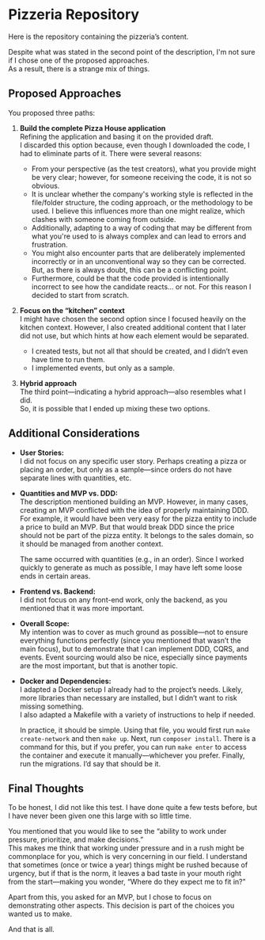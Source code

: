 # Pizzeria Repository

Here is the repository containing the pizzeria’s content.

Despite what was stated in the second point of the description, I'm not sure if I chose one of the proposed approaches.  
As a result, there is a strange mix of things.

## Proposed Approaches

You proposed three paths:

1. **Build the complete Pizza House application**  
   Refining the application and basing it on the provided draft.  
   I discarded this option because, even though I downloaded the code, I had to eliminate parts of it. There were several reasons:  
   - From your perspective (as the test creators), what you provide might be very clear; however, for someone receiving the code, it is not so obvious.  
   - It is unclear whether the company's working style is reflected in the file/folder structure, the coding approach, or the methodology to be used. I believe this influences more than one might realize, which clashes with someone coming from outside.  
   - Additionally, adapting to a way of coding that may be different from what you're used to is always complex and can lead to errors and frustration.  
   - You might also encounter parts that are deliberately implemented incorrectly or in an unconventional way so they can be corrected. But, as there is always doubt, this can be a conflicting point.
   - Furthermore, could be that the code provided is intentionally incorrect to see how the candidate reacts... or not. For this reason I decided to start from scratch.

2. **Focus on the “kitchen” context**  
   I might have chosen the second option since I focused heavily on the kitchen context. However, I also created additional content that I later did not use, but which hints at how each element would be separated.  
   - I created tests, but not all that should be created, and I didn’t even have time to run them.  
   - I implemented events, but only as a sample.

3. **Hybrid approach**  
   The third point—indicating a hybrid approach—also resembles what I did.  
   So, it is possible that I ended up mixing these two options.

## Additional Considerations

- **User Stories:**  
  I did not focus on any specific user story. Perhaps creating a pizza or placing an order, but only as a sample—since orders do not have separate lines with quantities, etc.

- **Quantities and MVP vs. DDD:**  
  The description mentioned building an MVP. However, in many cases, creating an MVP conflicted with the idea of properly maintaining DDD.  
  For example, it would have been very easy for the pizza entity to include a price to build an MVP. But that would break DDD since the price should not be part of the pizza entity. It belongs to the sales domain, so it should be managed from another context.

  The same occurred with quantities (e.g., in an order). Since I worked quickly to generate as much as possible, I may have left some loose ends in certain areas.

- **Frontend vs. Backend:**  
  I did not focus on any front-end work, only the backend, as you mentioned that it was more important.

- **Overall Scope:**  
  My intention was to cover as much ground as possible—not to ensure everything functions perfectly (since you mentioned that wasn’t the main focus), but to demonstrate that I can implement DDD, CQRS, and events. Event sourcing would also be nice, especially since payments are the most important, but that is another topic.

- **Docker and Dependencies:**  
  I adapted a Docker setup I already had to the project’s needs. Likely, more libraries than necessary are installed, but I didn’t want to risk missing something.  
  I also adapted a Makefile with a variety of instructions to help if needed.

  In practice, it should be simple. Using that file, you would first run `make create-network` and then `make up`. Next, run `composer install`. There is a command for this, but if you prefer, you can run `make enter` to access the container and execute it manually—whichever you prefer. Finally, run the migrations. I’d say that should be it.

## Final Thoughts

To be honest, I did not like this test. I have done quite a few tests before, but I have never been given one this large with so little time.

You mentioned that you would like to see the “ability to work under pressure, prioritize, and make decisions.”  
This makes me think that working under pressure and in a rush might be commonplace for you, which is very concerning in our field. I understand that sometimes (once or twice a year) things might be rushed because of urgency, but if that is the norm, it leaves a bad taste in your mouth right from the start—making you wonder, “Where do they expect me to fit in?”

Apart from this, you asked for an MVP, but I chose to focus on demonstrating other aspects. This decision is part of the choices you wanted us to make.

And that is all.